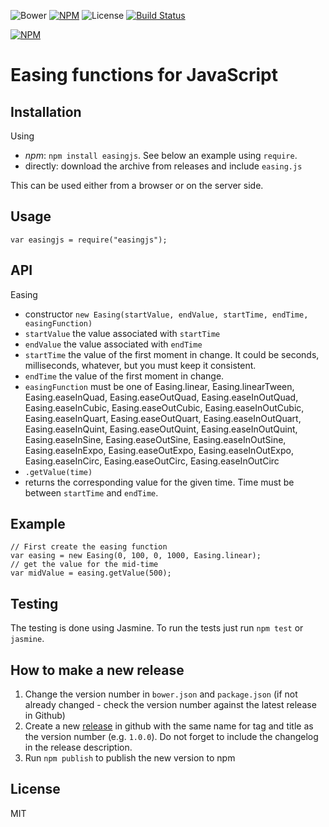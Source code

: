 ![Bower](https://img.shields.io/bower/v/easingjs.svg) [![NPM](https://img.shields.io/npm/v/easingjs.svg)](https://www.npmjs.com/package/easingjs) ![License](https://img.shields.io/npm/l/easingjs.svg)
[![Build Status](https://travis-ci.org/beradrian/easingjs.png)](https://travis-ci.org/beradrian/easingjs)

[![NPM](https://nodei.co/npm/easingjs.png)](https://nodei.co/npm/easingjs/)

# Easing functions for JavaScript


## Installation
Using 
- *npm*: `npm install easingjs`. See below an example using `require`.
- directly: download the archive from releases and include `easing.js`

This can be used either from a browser or on the server side.

## Usage

	var easingjs = require("easingjs");

## API

Easing

- constructor `new Easing(startValue, endValue, startTime, endTime, easingFunction)`
 - `startValue` the value associated with `startTime`
 - `endValue` the value associated with `endTime`
 - `startTime` the value of the first moment in change. It could be seconds, milliseconds, whatever, but you must keep it consistent.
 - `endTime` the value of the first moment in change.
 - `easingFunction` must be one of Easing.linear, Easing.linearTween, Easing.easeInQuad, Easing.easeOutQuad, Easing.easeInOutQuad, Easing.easeInCubic, Easing.easeOutCubic, Easing.easeInOutCubic, Easing.easeInQuart, Easing.easeOutQuart, Easing.easeInOutQuart, Easing.easeInQuint, Easing.easeOutQuint, Easing.easeInOutQuint, Easing.easeInSine, Easing.easeOutSine, Easing.easeInOutSine, Easing.easeInExpo, Easing.easeOutExpo, Easing.easeInOutExpo, Easing.easeInCirc, Easing.easeOutCirc, Easing.easeInOutCirc
- `.getValue(time)`
 - returns the corresponding value for the given time. Time must be between `startTime` and `endTime`. 

## Example

	// First create the easing function
	var easing = new Easing(0, 100, 0, 1000, Easing.linear);
	// get the value for the mid-time
	var midValue = easing.getValue(500);

## Testing
The testing is done using Jasmine. To run the tests just run `npm test` or `jasmine`.

## How to make a new release
1. Change the version number in `bower.json` and `package.json` (if not already changed - check the version number against the latest release in Github)
2. Create a new [release](https://github.com/beradrian/easingjs/releases) in github with the same name for tag and title as the version number (e.g. `1.0.0`). Do not forget to include the changelog in the release description.
3. Run `npm publish` to publish the new version to npm

## License
MIT 
